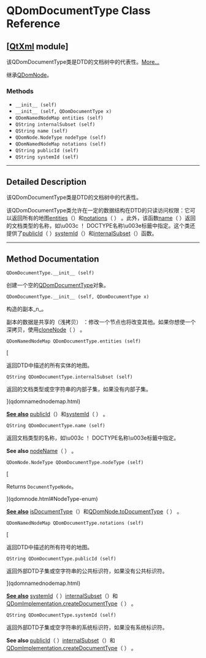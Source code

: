 # QDomDocumentType Class Reference

## [[QtXml](index.htm) module]

该QDomDocumentType类是DTD的文档树中的代表性。[More...](#details)

继承[QDomNode](qdomnode.html)。

### Methods

*   `__init__ (self)`
*   `__init__ (self, QDomDocumentType x)`
*   `QDomNamedNodeMap entities (self)`
*   `QString internalSubset (self)`
*   `QString name (self)`
*   `QDomNode.NodeType nodeType (self)`
*   `QDomNamedNodeMap notations (self)`
*   `QString publicId (self)`
*   `QString systemId (self)`

* * *

## Detailed Description

该QDomDocumentType类是DTD的文档树中的代表性。

该QDomDocumentType类允许在一定的数据结构在DTD的只读访问权限：它可以返回所有的地图[entities](qdomdocumenttype.html#entities)（）和[notations](qdomdocumenttype.html#notations)（ ） 。此外，该函数[name](qdomdocumenttype.html#name)（ ）返回的文档类型的名称，如\u003c ！ DOCTYPE名称\u003e标籤中指定。这个类还提供了[publicId](qdomdocumenttype.html#publicId)（ ）[systemId](qdomdocumenttype.html#systemId)（）和[internalSubset](qdomdocumenttype.html#internalSubset)（）函数。

* * *

## Method Documentation

```
QDomDocumentType.__init__ (self)
```

创建一个空的[QDomDocumentType](qdomdocumenttype.html)对象。

```
QDomDocumentType.__init__ (self, QDomDocumentType x)
```

构造的副本_n_。

副本的数据是共享的（浅拷贝） ：修改一个节点也将改变其他。如果你想使一个深拷贝，使用[cloneNode](qdomnode.html#cloneNode)（ ） 。

```
QDomNamedNodeMap QDomDocumentType.entities (self)
```

[

返回DTD中描述的所有实体的地图。

```
QString QDomDocumentType.internalSubset (self)
```

返回的文档类型或空字符串的内部子集，如果没有内部子集。

](qdomnamednodemap.html)

[**See also**](qdomnamednodemap.html) [publicId](qdomdocumenttype.html#publicId)（）和[systemId](qdomdocumenttype.html#systemId)（ ） 。

```
QString QDomDocumentType.name (self)
```

返回文档类型的名称，如\u003c ！ DOCTYPE名称\u003e标籤中指定。

**See also** [nodeName](qdomnode.html#nodeName)（ ） 。

```
QDomNode.NodeType QDomDocumentType.nodeType (self)
```

[

Returns `DocumentTypeNode`。

](qdomnode.html#NodeType-enum)

[**See also**](qdomnode.html#NodeType-enum) [isDocumentType](qdomnode.html#isDocumentType)（）和[QDomNode.toDocumentType](qdomnode.html#toDocumentType)（ ） 。

```
QDomNamedNodeMap QDomDocumentType.notations (self)
```

[

返回DTD中描述的所有符号的地图。

```
QString QDomDocumentType.publicId (self)
```

返回外部DTD子集或空字符串的公共标识符，如果没有公共标识符。

](qdomnamednodemap.html)

[**See also**](qdomnamednodemap.html) [systemId](qdomdocumenttype.html#systemId)（ ）[internalSubset](qdomdocumenttype.html#internalSubset)（）和[QDomImplementation.createDocumentType](qdomimplementation.html#createDocumentType)（ ） 。

```
QString QDomDocumentType.systemId (self)
```

返回外部DTD子集或空字符串的系统标识符，如果没有系统标识符。

**See also** [publicId](qdomdocumenttype.html#publicId)（ ）[internalSubset](qdomdocumenttype.html#internalSubset)（）和[QDomImplementation.createDocumentType](qdomimplementation.html#createDocumentType)（ ） 。